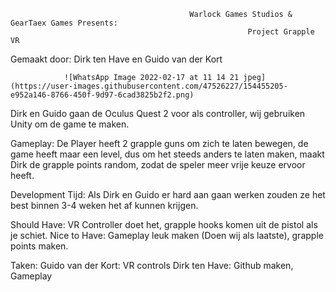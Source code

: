                                             Warlock Games Studios & GearTaex Games Presents:
                                                         Project Grapple VR

Gemaakt door: Dirk ten Have en Guido van der Kort

                ![WhatsApp Image 2022-02-17 at 11 14 21 jpeg](https://user-images.githubusercontent.com/47526227/154455205-e952a146-8766-450f-9d97-6cad3825b2f2.png)

Dirk en Guido gaan de Oculus Quest 2 voor als controller, wij gebruiken Unity om de game te maken.

Gameplay: De Player heeft 2 grapple guns om zich te laten bewegen, de game heeft maar een level, dus om het steeds anders te laten maken, maakt Dirk de grapple points random, 
zodat de speler meer vrije keuze ervoor heeft.

Development Tijd: Als Dirk en Guido er hard aan gaan werken zouden ze het best binnen 3-4 weken het af kunnen krijgen.

Should Have: VR Controller doet het, grapple hooks komen uit de pistol als je schiet.
Nice to Have: Gameplay leuk maken (Doen wij als laatste), grapple points maken.

Taken: 
Guido van der Kort: VR controls
Dirk ten Have: Github maken, Gameplay
